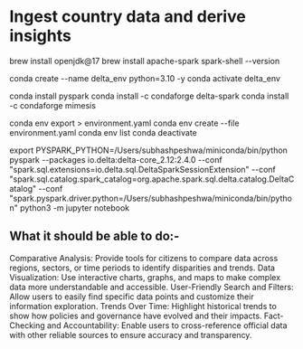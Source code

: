 # Ingest country data and derive insights

brew install openjdk@17
brew install apache-spark
spark-shell --version

conda create --name delta_env python=3.10 -y
conda activate delta_env

conda install pyspark
conda install -c condaforge delta-spark
conda install -c condaforge mimesis

conda env export > environment.yaml
conda env create --file environment.yaml
conda env list
conda deactivate

export PYSPARK_PYTHON=/Users/subhashpeshwa/miniconda/bin/python
pyspark --packages io.delta:delta-core_2.12:2.4.0 --conf "spark.sql.extensions=io.delta.sql.DeltaSparkSessionExtension" --conf "spark.sql.catalog.spark_catalog=org.apache.spark.sql.delta.catalog.DeltaCatalog" --conf "spark.pyspark.driver.python=/Users/subhashpeshwa/miniconda/bin/python"
python3 -m jupyter notebook

## What it should be able to do:-

Comparative Analysis: Provide tools for citizens to compare data across regions, sectors, or time periods to identify disparities and trends.
Data Visualization: Use interactive charts, graphs, and maps to make complex data more understandable and accessible.
User-Friendly Search and Filters: Allow users to easily find specific data points and customize their information exploration.
Trends Over Time: Highlight historical trends to show how policies and governance have evolved and their impacts.
Fact-Checking and Accountability: Enable users to cross-reference official data with other reliable sources to ensure accuracy and transparency.

